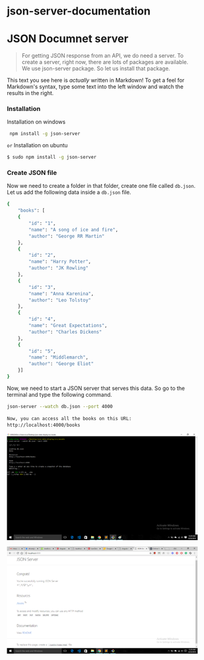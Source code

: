 # json-server-documentation

# JSON Documnet server

> For getting JSON response from an API, we do need a server.
> To create a server, right now, there are lots of packages are available.
> We use json-server package. So let us install that package.

This text you see here is *actually* written in Markdown! To get a feel for Markdown's syntax, type some text into the left window and watch the results in the right.


### Installation

Installation on windows
```sh
 npm install -g json-server
```
``
or
``
Installation on ubuntu

```sh
$ sudo npm install -g json-server
```



### Create JSON file

Now we need to create a folder in that folder, create one file called ``db.json``. Let us add the following data inside a ``db.json`` file.

```sh
{
    "books": [
    {
        "id": "1",
        "name": "A song of ice and fire",
        "author": "George RR Martin"
    },
    {
        "id": "2",
        "name": "Harry Potter",
        "author": "JK Rowling"
    },
    {
        "id": "3",
        "name": "Anna Karenina",
        "author": "Leo Tolstoy"
    },
    {
        "id": "4",
        "name": "Great Expectations",
        "author": "Charles Dickens"
    },
    {
        "id": "5",
        "name": "Middlemarch",
        "author": "George Eliot"
    }]
}
```

Now, we need to start a JSON server that serves this data. So go to the terminal and type the following command.
```sh
json-server --watch db.json --port 4000
```
``
Now, you can access all the books on this URL: http://localhost:4000/books
``


![alt text](https://github.com/prathap1041220272/json-server-documentation/blob/master/images/console.png "Logo Title Text 1")

![alt text](https://github.com/prathap1041220272/json-server-documentation/blob/master/images/web.png "Logo Title Text 1")